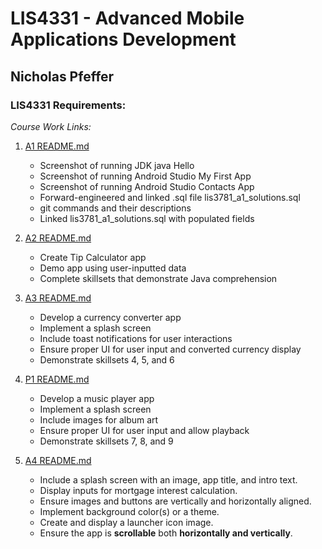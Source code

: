 # LIS4331 - Advanced Mobile Applications Development

## Nicholas Pfeffer

### LIS4331 Requirements:

*Course Work Links:*

1. [A1 README.md](a1/README.md "My A1 README.md file")
    - Screenshot of running JDK java Hello
    - Screenshot of running Android Studio My First App
    - Screenshot of running Android Studio Contacts App
    - Forward-engineered and linked .sql file lis3781_a1_solutions.sql
    - git commands and their descriptions
    - Linked lis3781_a1_solutions.sql with populated fields

2. [A2 README.md](a2/README.md "My A2 README.md file")
    - Create Tip Calculator app
    - Demo app using user-inputted data
    - Complete skillsets that demonstrate Java comprehension

3. [A3 README.md](a3/README.md "My A3 README.md file")
    - Develop a currency converter app
    - Implement a splash screen
    - Include toast notifications for user interactions
    - Ensure proper UI for user input and converted currency display
    - Demonstrate skillsets 4, 5, and 6

4. [P1 README.md](p1/README.md "My P1 README.md file")
    - Develop a music player app
    - Implement a splash screen
    - Include images for album art
    - Ensure proper UI for user input and allow playback
    - Demonstrate skillsets 7, 8, and 9

5. [A4 README.md](a4/README.md "My A4 README.md file")
    - Include a splash screen with an image, app title, and intro text.
    - Display inputs for mortgage interest calculation.
    - Ensure images and buttons are vertically and horizontally aligned.
    - Implement background color(s) or a theme.
    - Create and display a launcher icon image.
    - Ensure the app is **scrollable** both **horizontally and vertically**.